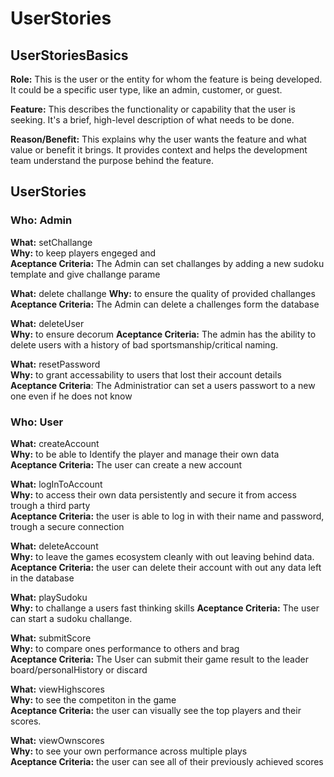 # UserStories
## UserStoriesBasics
**Role:** This is the user or the entity for whom the feature is being developed. It could be a specific user type, like an admin, customer, or guest.  

**Feature:** This describes the functionality or capability that the user is seeking. It's a brief, high-level description of what needs to be done.  

**Reason/Benefit:** This explains why the user wants the feature and what value or benefit it brings. It provides context and helps the development team understand the purpose behind the feature.  


## UserStories
### **Who: Admin**

**What:** setChallange  
**Why:** to keep players engeged and   
**Aceptance Criteria:** The Admin can set challanges by adding a new sudoku template and give challange parame

**What:** delete challange 
**Why:** to ensure the quality of provided challanges 
**Aceptance Criteria:** The Admin can delete a challenges form the database

**What:** deleteUser  
**Why:** to ensure decorum 
**Aceptance Criteria:** The admin has the ability to delete users with a history of bad sportsmanship/critical naming.  

**What:** resetPassword  
**Why:** to grant accessability to users that lost their account details 
**Aceptance Criteria**: The Administratior can set a users passwort to a new one even if he does not know 

### **Who: User**  

**What:** createAccount  
**Why:** to be able to Identify the player and manage their own data  
**Aceptance Criteria:** The user can create a new account

**What:** logInToAccount  
**Why:** to access their own data persistently and secure it from access trough a third party  
**Aceptance Criteria:** the user is able to log in with their name and password, trough a secure connection

**What:** deleteAccount  
**Why:** to leave the games ecosystem cleanly with out leaving behind data.
**Aceptance Criteria:** the user can delete their account with out any data left in the database

**What:** playSudoku  
**Why:** to challange a users fast thinking skills
**Aceptance Criteria:** The user can start a sudoku challange.   

**What:** submitScore  
**Why:** to compare ones performance to others and brag  
**Aceptance Criteria:** The User can submit their game result to the leader board/personalHistory or discard

**What:** viewHighscores  
**Why:** to see the competiton in the game  
**Aceptance Criteria:** the user can visually see the top players and their scores.

**What:** viewOwnscores  
**Why:** to see your own performance across multiple plays  
**Aceptance Criteria:** the user can see all of their previously achieved scores
